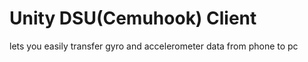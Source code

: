 # Unity DSU(Cemuhook) Client
 lets you easily transfer gyro and accelerometer data from phone to pc
